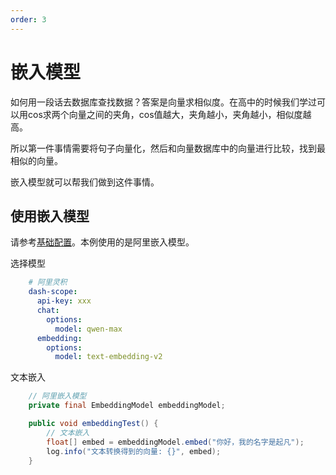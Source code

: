 ```yaml
---
order: 3
---
```

# 嵌入模型

如何用一段话去数据库查找数据？答案是向量求相似度。在高中的时候我们学过可以用cos求两个向量之间的夹角，cos值越大，夹角越小，夹角越小，相似度越高。

所以第一件事情需要将句子向量化，然后和向量数据库中的向量进行比较，找到最相似的向量。

嵌入模型就可以帮我们做到这件事情。

## 使用嵌入模型

请参考[基础配置](../config/base.md)。本例使用的是阿里嵌入模型。

选择模型

```yml
    # 阿里灵积
    dash-scope:
      api-key: xxx
      chat:
        options:
          model: qwen-max
      embedding:
        options:
          model: text-embedding-v2
```

文本嵌入

```java
    // 阿里嵌入模型
    private final EmbeddingModel embeddingModel;

    public void embeddingTest() {
        // 文本嵌入
        float[] embed = embeddingModel.embed("你好，我的名字是起凡");
        log.info("文本转换得到的向量: {}", embed);
    }
```
